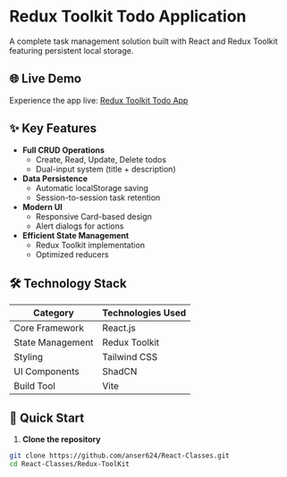 # Redux Toolkit Todo Application

A complete task management solution built with React and Redux Toolkit featuring persistent local storage.

## 🌐 Live Demo

Experience the app live: [Redux Toolkit Todo App](https://redux-toolkit-ansar.netlify.app/)

## ✨ Key Features

- **Full CRUD Operations**
  - Create, Read, Update, Delete todos
  - Dual-input system (title + description)
- **Data Persistence**
  - Automatic localStorage saving
  - Session-to-session task retention
- **Modern UI**
  - Responsive Card-based design
  - Alert dialogs for actions
- **Efficient State Management**
  - Redux Toolkit implementation
  - Optimized reducers

## 🛠 Technology Stack

| Category        | Technologies Used |
|-----------------|-------------------|
| Core Framework  | React.js          |
| State Management| Redux Toolkit     |
| Styling         | Tailwind CSS      |
| UI Components   | ShadCN            |
| Build Tool      | Vite              |

## 🚀 Quick Start

1. **Clone the repository**
```bash
git clone https://github.com/anser624/React-Classes.git
cd React-Classes/Redux-ToolKit
